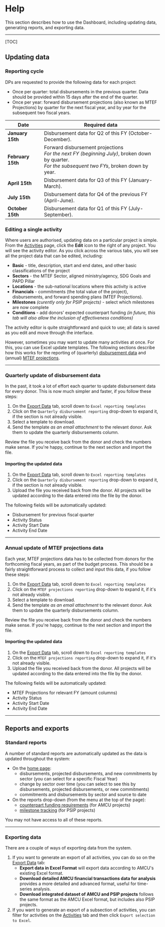 
# Help

This section describes how to use the Dashboard, including updating data, generating reports, and exporting data.

----

[TOC]

## Updating data

### Reporting cycle

DPs are requested to provide the following data for each project:

* Once per quarter: total disbursements in the previous quarter. Data should be provided within 15 days after the end of the quarter.
* Once per year: forward disbursement projections (also known as MTEF Projections) by quarter for the next fiscal year, and by year for the subsequent two fiscal years.

Date | Required data
--- | ---
**January 15th** | Disbursement data for Q2 of this FY (October-December).
**February 15th** | Forward disbursement projections <br>*For the next FY (beginning July)*, broken down by quarter. <br>*For the subsequent two FYs*, broken down by year.
**April 15th** | Disbursement data for Q3 of this FY (January-March).
**July 15th** | Disbursement data for Q4 of the previous FY (April-June).
**October 15th** | Disbursement data for Q1 of this FY (July-September).


### Editing a single activity

Where users are authorised, updating data on a particular project is simple. From the [Activities](/activities/) page, click the **Edit** icon to the right of any project. You will see the activity editor. As you click across the various tabs, you will see all the project data that can be edited, including:

* **Basic** - title, description, start and end dates, and other basic classifications of the project
* **Sectors** - the MTEF Sector, aligned ministry/agency, SDG Goals and PAPD Pillar
* **Locations** - the sub-national locations where this activity is active
* **Financials** - commitments (the total value of the project), disbursements, and forward spending plans (MTEF Projections).
* **Milestones** *(curently only for PSIP projects)* - select which milestones are now complete
* **Conditions** - add donors' expected counterpart funding *(in future, this tab will also allow the inclusion of effectiveness conditions)*

The activity editor is quite straightforward and quick to use; all data is saved as you edit and move through the interface.

However, sometimes you may want to update many activities at once. For this, you can use Excel update templates. The following sections describe how this works for the reporting of (quarterly) [disbursement data](#quarterly-update-of-disbursement-data) and (annual) [MTEF projections](#annual-update-of-mtef-projections-data).

---

### Quarterly update of disbursement data

In the past, it took a lot of effort each quarter to update disbursement data for every donor. This is now much simpler and faster, if you follow these steps:

1. On the [Export Data](/export) tab, scroll down to `Excel reporting templates`
2. Click on the `Quarterly disbursement reporting` drop-down to expand it, if the section is not already visible.
3. Select a template to download.
4. Send the template _as an email attachment_ to the relevant donor. Ask them to update the quarterly disbursements column.

Review the file you receive back from the donor and check the numbers make sense. If you're happy, continue to the next section and import the file.

#### Importing the updated data
1. On the [Export Data](/export) tab, scroll down to `Excel reporting templates`
2. Click on the `Quarterly disbursement reporting` drop-down to expand it, if the section is not already visible.
3. Upload the file you received back from the donor. All projects will be updated according to the data entered into the file by the donor.

The following fields will be automatically updated:

* Disbursement for previous fiscal quarter
* Activity Status
* Activity Start Date
* Activity End Date

----

### Annual update of MTEF projections data

Each year, MTEF projections data has to be collected from donors for the forthcoming fiscal years, as part of the budget process. This should be a fairly straightforward process to collect and input this data, if you follow these steps:

1. On the [Export Data](/export) tab, scroll down to `Excel reporting templates`
2. Click on the `MTEF projections reporting` drop-down to expand it, if it's not already visible.
3. Select a template to download.
4. Send the template _as an email attachment_ to the relevant donor. Ask them to update the quarterly disbursements column.

Review the file you receive back from the donor and check the numbers make sense. If you're happy, continue to the next section and import the file.

#### Importing the updated data
1. On the [Export Data](/export) tab, scroll down to `Excel reporting templates`
2. Click on the `MTEF projections reporting` drop-down to expand it, if it's not already visible.
3. Upload the file you received back from the donor. All projects will be updated according to the data entered into the file by the donor.

The following fields will be automatically updated:

* MTEF Projections for relevant FY (amount columns)
* Activity Status
* Activity Start Date
* Activity End Date

---

## Reports and exports

### Standard reports

A number of standard reports are automatically updated as the data is updated throughout the system:

* On the [home page](/):
    * disbursements, projected disbursements, and new commitments by sector (you can select for a specific Fiscal Year)
    * change by sector over time (you can select to see this by disbursements, projected disbursements, or new commitments)
    * commitments and disbursements by sector and source to date
* On the reports drop-down (from the menu at the top of the page):
    * [counterpart funding requirements](/reports/counterpart-funding) (for AMCU projects)
    * [milestone tracking](/reports/milestones) (for PSIP projects)

You may not have access to all of these reports.

---

### Exporting data

There are a couple of ways of exporting data from the system.

1. If you want to generate an export of all activities, you can do so on the [Export Data](/export/) tab:
   * **Export data in Excel Format** will export data according to AMCU's existing Excel format.
   * **Download detailed AMCU financial transactions data for analysis** provides a more detailed and advanced format, useful for time-series analysis.
   * **Download integrated dataset of AMCU and PSIP projects** follows the same format as the AMCU Excel format, but includes also PSIP projects.
2. If you want to generate an export of a subsection of activities, you can filter for activities on the [Activities](/activities/) tab and then click `Export selection to Excel`.
